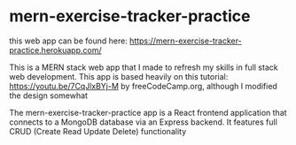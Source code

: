# mern-exercise-tracker-practice

this web app can be found here: https://mern-exercise-tracker-practice.herokuapp.com/

This is a MERN stack web app that I made to refresh my skills in full stack web development. 
This app is based heavily on this tutorial: https://youtu.be/7CqJlxBYj-M by freeCodeCamp.org, although I modified the design somewhat

The mern-exercise-tracker-practice app is a React frontend application that connects to a MongoDB database via an Express backend. It features full CRUD (Create Read Update Delete) functionality

